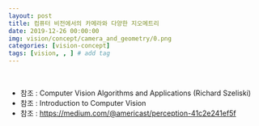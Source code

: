 ```yaml
---
layout: post
title: 컴퓨터 비전에서의 카메라와 다양한 지오메트리 
date: 2019-12-26 00:00:00
img: vision/concept/camera_and_geometry/0.png
categories: [vision-concept] 
tags: [vision, , ] # add tag
---
```


<br>

- 참조 : Computer Vision Algorithms and Applications (Richard Szeliski)
- 참조 : Introduction to Computer Vision
- 참조 : https://medium.com/@americast/perception-41c2e241ef5f

<br>


